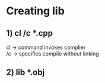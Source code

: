 # Creating lib <br/>

## 1) cl /c *.cpp
cl -> command invokes complier <br/>
/c -> specifies compile without linking

## 2) lib *.obj
